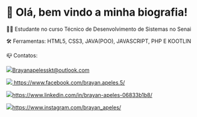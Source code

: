 # 🖖 Olá, bem vindo a minha biografia!


<p>👨‍🎓 Estudante no curso Técnico de Desenvolvimento de Sistemas no Senai</p>
<p>🛠 Ferramentas: HTML5, CSS3, JAVA(POO), JAVASCRIPT, PHP E KOOTLIN</p>
<p>📪 Contatos: </p>
<p>
  
</p>
<p>
<a href="#" alt="Gmail">
  <img src="https://img.shields.io/badge/-Gmail-FF0000?style=flat-square&labelColor=FF0000&logo=gmail&logoColor=white&link=https://mail.google.com/mail/u/1/#inbox" />Brayanapelesskt@outlook.com</a>
</p>
<p> 
<a href="#">
<img src="https://img.shields.io/badge/-Facebook-3b5998?style=flat-square&labelColor=3b5998&logo=facebook&logoColor=white&link=https://www.facebook.com/brayan.apeles.5/"/>
https://www.facebook.com/brayan.apeles.5/
</a>
</p>
<p>
<a href="#" alt="Linkedin">
  <img src="https://img.shields.io/badge/-Linkedin-0e76a8?style=flat-square&logo=Linkedin&logoColor=white&link=https://www.linkedin.com/in/brayan-apeles-74b0b91a2/" />https://www.linkedin.com/in/brayan-apeles-06833b1b8/</a>
</p>
<p>
<a href="#" alt="Instagram">
  <img src="https://img.shields.io/badge/-Instagram-DF0174?style=flat-square&labelColor=DF0174&logo=instagram&logoColor=white&link=https://www.instagram.com/brayan_apeles/?hl=pt-br"/>https://www.instagram.com/brayan_apeles/</a>
</p>
 
